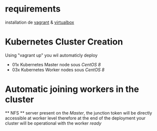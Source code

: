 # requirements 
installation de [vagrant](https://www.vagrantup.com) & [virtualbox](https://www.virtualbox.org)

# Kubernetes Cluster Creation

Using "vagrant up" you wil automaticly deploy 
- 01x Kubernetes Master node sous _CentOS 8_ 
- 03x Kubernetes Worker nodes sous _CentOS 8_ 


# Automatic joining workers in the cluster
** NFS ** server present on the _Master_, the junction token will be directly accessible at worker level
therefore at the end of the deployment your cluster will be operational with the worker _ready_
